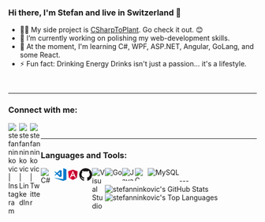 ### Hi there, I'm Stefan and live in Switzerland 👋

- 👨‍💻 My side project is [CSharpToPlant][csharptoplant]. Go check it out. 😊
- 🔭 I’m currently working on polishing my web-development skills.
- 🌱 At the moment, I'm learning C#, WPF, ASP.NET, Angular, GoLang, and some React.
- ⚡ Fun fact: Drinking Energy Drinks isn't just a passion... it's a lifestyle.

<br>

---

### Connect with me:

[<img align="left" alt="stefanninkovic | Instagram" width="22px" src="https://cdn.jsdelivr.net/npm/simple-icons@3.0.1/icons/instagram.svg" />][instagram]
[<img align="left" alt="stefanninkovic | LinkedIn" width="22px" src="https://cdn.jsdelivr.net/npm/simple-icons@3.0.1/icons/linkedin.svg" />][linkedIn]
[<img align="left" alt="stefanninkovic | Twitter" width="22px" src="https://cdn.jsdelivr.net/npm/simple-icons@3.0.1/icons/twitter.svg" />][twitter]

<br>

---

### Languages and Tools:

[<img align="left" alt="C#" width="26px" src="https://external-content.duckduckgo.com/iu/?u=https%3A%2F%2Fupload.wikimedia.org%2Fwikipedia%2Fcommons%2Fthumb%2F7%2F7a%2FC_Sharp_logo.svg%2F1200px-C_Sharp_logo.svg.png&f=1&nofb=1" />][csharp]
[<img align="left" alt="Visual Studio Code" width="26px" src="https://raw.githubusercontent.com/github/explore/80688e429a7d4ef2fca1e82350fe8e3517d3494d/topics/visual-studio-code/visual-studio-code.png" />][visualstudiocode]
[<img align="left" alt="Angular" width="26px" src="https://raw.githubusercontent.com/github/explore/80688e429a7d4ef2fca1e82350fe8e3517d3494d/topics/angular/angular.png" />][angular]
[<img align="left" alt="GitHub" width="26px" src="https://raw.githubusercontent.com/github/explore/78df643247d429f6cc873026c0622819ad797942/topics/github/github.png" />][github]
[<img align="left" alt="Visual Studio" width="26px" src="https://cdn.iconscout.com/icon/free/png-256/visual-studio-569577.png" />][visualstudio]
[<img align="left" alt="Go" height="26px" src="https://external-content.duckduckgo.com/iu/?u=https%3A%2F%2Flogos-download.com%2Fwp-content%2Fuploads%2F2019%2F01%2FGolang_Logo.png&f=1&nofb=1" />][golang]
[<img align="left" alt="Java" width="26px" height="26px" src="https://external-content.duckduckgo.com/iu/?u=https%3A%2F%2Fcdn.iconscout.com%2Ficon%2Ffree%2Fpng-256%2Fjava-43-569305.png&f=1&nofb=1" />][java]
[<img align="left" alt="C" width="26px" height="26px" src="https://external-content.duckduckgo.com/iu/?u=http%3A%2F%2Fpngimg.com%2Fuploads%2Fletter_c%2Fletter_c_PNG22.png&f=1&nofb=1" />][c]
[<img align="left" alt="MySQL" height="26px" src="https://external-content.duckduckgo.com/iu/?u=http%3A%2F%2Fsqlbackupandftp.com%2Fblog%2Fwp-content%2Fuploads%2F2015%2F01%2Fmysql-logo_2800x2800_pixels1-1024x1024.png&f=1&nofb=1" />][mysql]

<br>
---

<img align="left" alt="stefanninkovic's GitHub Stats" src="https://github-readme-stats.vercel.app/api?username=stefanninkovic&show_icons=true&hide_border=true&count_private=true&hide=stars&title_color=#000000&include_all_commits=true" />

<img align="left" alt="stefanninkovic's Top Languages" src="https://github-readme-stats.vercel.app/api/top-langs/?username=stefanninkovic&hide_border=true" />

[csharptoplant]: https://github.com/stefanninkovic/csharptoplant/
[instagram]: https://instagram.com/yee.stefan/
[linkedIn]: https://www.linkedin.com/in/stefan-ninkovic/
[twitter]: https://twitter.com/yee_stefan/
[csharp]: https://docs.microsoft.com/en-us/dotnet/csharp/
[visualstudiocode]: https://visualstudio.microsoft.com/de/
[angular]: https://angular.io/
[github]: https://github.com/
[visualstudio]: https://visualstudio.microsoft.com/de/
[golang]: https://golang.org/
[java]: https://www.java.com/
[c]:https://en.wikipedia.org/wiki/C_(programming_language)
[mysql]:https://www.mysql.com/
